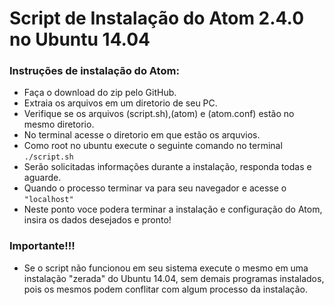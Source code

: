 # Script de Instalação do Atom 2.4.0 no Ubuntu 14.04

### Instruções de instalação do Atom:

- Faça o download do zip pelo GitHub.
- Extraia os arquivos em um diretorio de seu PC.
- Verifique se os arquivos (script.sh),(atom) e (atom.conf) estão no mesmo diretorio.
- No terminal acesse o diretorio em que estão os arquvios.
- Como root no ubuntu execute o seguinte comando no terminal   ``./script.sh``
- Serão solicitadas informações durante a instalação, responda todas e aguarde.
- Quando o processo terminar va para seu navegador e acesse o ``"localhost"``
- Neste ponto voce podera terminar a instalação e configuração do Atom, insira os dados desejados e pronto!

### Importante!!!
* Se o script não funcionou em seu sistema execute o mesmo em uma instalação "zerada" do Ubuntu 14.04, sem demais programas instalados, pois os mesmos podem conflitar com algum processo da instalação.
